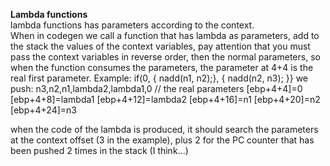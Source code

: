 **Lambda functions**  
lambda functions has parameters according to the context.  
When in codegen we call a function that has lambda as parameters, add to the stack the values of the context variables,
pay attention that you must pass the context variables in reverse order, then the normal parameters,
so when the function consumes the parameters, the parameter at 4+4 is
the real first parameter. Example:
if(0, { nadd(n1, n2);}, { nadd(n2, n3); }}
we push: n3,n2,n1,lambda2,lambda1,0
// the real parameters
[ebp+4+4]=0
[ebp+4+8]=lambda1
[ebp+4+12]=lambda2
[ebp+4+16]=n1
[ebp+4+20]=n2
[ebp+4+24]=n3

when the code of the lambda is produced, it should search the parameters at the context offset (3 in the example),
plus 2 for the PC counter that has been pushed 2 times in the stack (I think...)

